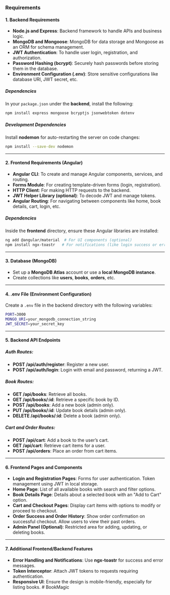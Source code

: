 ### Requirements

#### 1. Backend Requirements
- **Node.js and Express**: Backend framework to handle APIs and business logic.
- **MongoDB and Mongoose**: MongoDB for data storage and Mongoose as an ORM for schema management.
- **JWT Authentication**: To handle user login, registration, and authorization.
- **Password Hashing (bcrypt)**: Securely hash passwords before storing them in the database.
- **Environment Configuration (.env)**: Store sensitive configurations like database URI, JWT secret, etc.

##### Dependencies
In your `package.json` under the **backend**, install the following:
```bash
npm install express mongoose bcryptjs jsonwebtoken dotenv
```

##### Development Dependencies
Install **nodemon** for auto-restarting the server on code changes:
```bash
npm install --save-dev nodemon
```

---

#### 2. Frontend Requirements (Angular)
- **Angular CLI**: To create and manage Angular components, services, and routing.
- **Forms Module**: For creating template-driven forms (login, registration).
- **HTTP Client**: For making HTTP requests to the backend.
- **JWT Helper Library (optional)**: To decode JWT and manage tokens.
- **Angular Routing**: For navigating between components like home, book details, cart, login, etc.

##### Dependencies
Inside the **frontend** directory, ensure these Angular libraries are installed:
```bash
ng add @angular/material  # For UI components (optional)
npm install ngx-toastr   # For notifications (like login success or error)
```

---

#### 3. Database (MongoDB)
- Set up a **MongoDB Atlas** account or use a **local MongoDB instance**.
- Create collections like **users**, **books**, **orders**, etc.

---

#### 4. .env File (Environment Configuration)
Create a `.env` file in the backend directory with the following variables:
```bash
PORT=3000
MONGO_URI=your_mongodb_connection_string
JWT_SECRET=your_secret_key
```

---

#### 5. Backend API Endpoints

##### Auth Routes:
- **POST /api/auth/register**: Register a new user.
- **POST /api/auth/login**: Login with email and password, returning a JWT.

##### Book Routes:
- **GET /api/books**: Retrieve all books.
- **GET /api/books/:id**: Retrieve a specific book by ID.
- **POST /api/books**: Add a new book (admin only).
- **PUT /api/books/:id**: Update book details (admin only).
- **DELETE /api/books/:id**: Delete a book (admin only).

##### Cart and Order Routes:
- **POST /api/cart**: Add a book to the user’s cart.
- **GET /api/cart**: Retrieve cart items for a user.
- **POST /api/orders**: Place an order from cart items.

---

#### 6. Frontend Pages and Components
- **Login and Registration Pages**: Forms for user authentication. Token management using JWT in local storage.
- **Home Page**: List of all available books with search and filter options.
- **Book Details Page**: Details about a selected book with an "Add to Cart" option.
- **Cart and Checkout Pages**: Display cart items with options to modify or proceed to checkout.
- **Order Success and Order History**: Show order confirmation on successful checkout. Allow users to view their past orders.
- **Admin Panel (Optional)**: Restricted area for adding, updating, or deleting books.

---

#### 7. Additional Frontend/Backend Features
- **Error Handling and Notifications**: Use **ngx-toastr** for success and error messages.
- **Token Interceptor**: Attach JWT tokens to requests requiring authentication.
- **Responsive UI**: Ensure the design is mobile-friendly, especially for listing books.
#   B o o k M a g i c  
 